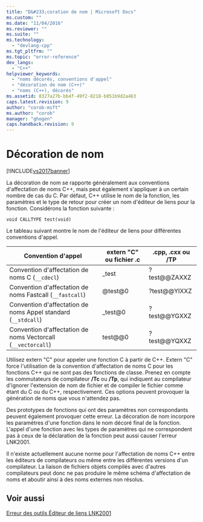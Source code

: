 ```yaml
---
title: "D&#233;coration de nom | Microsoft Docs"
ms.custom: ""
ms.date: "11/04/2016"
ms.reviewer: ""
ms.suite: ""
ms.technology: 
  - "devlang-cpp"
ms.tgt_pltfrm: ""
ms.topic: "error-reference"
dev_langs: 
  - "C++"
helpviewer_keywords: 
  - "noms décorés, conventions d'appel"
  - "décoration de nom (C++)"
  - "noms (C++), décorés"
ms.assetid: 8327a27b-bb4f-49f2-8218-b851b9d2a463
caps.latest.revision: 9
author: "corob-msft"
ms.author: "corob"
manager: "ghogen"
caps.handback.revision: 9
---
```

# D&#233;coration de nom
[!INCLUDE[vs2017banner](../../assembler/inline/includes/vs2017banner.md)]

La décoration de nom se rapporte généralement aux conventions d'affectation de noms C\+\+, mais peut également s'appliquer à un certain nombre de cas du C.  Par défaut, C\+\+ utilise le nom de la fonction, les paramètres et le type de retour pour créer un nom d'éditeur de liens pour la fonction.  Considérons la fonction suivante :  
  
```  
void CALLTYPE test(void)  
```  
  
 Le tableau suivant montre le nom de l'éditeur de liens pour différentes conventions d'appel.  
  
|Convention d'appel|extern "C" ou fichier .c|.cpp, .cxx ou \/TP|  
|------------------------|------------------------------|------------------------|  
|Convention d'affectation de noms C \(`__cdecl`\)|\_test|?test@@ZAXXZ|  
|Convention d'affectation de noms Fastcall \(`__fastcall`\)|@test@0|?test@@YIXXZ|  
|Convention d'affectation de noms Appel standard \(`__stdcall`\)|\_test@0|?test@@YGXXZ|  
|Convention d'affectation de noms Vectorcall \(`__vectorcall`\)|test@@0|?test@@YQXXZ|  
  
 Utilisez extern "C" pour appeler une fonction C à partir de C\+\+.  Extern "C" force l'utilisation de la convention d'affectation de noms C pour les fonctions C\+\+ qui ne sont pas des fonctions de classe.  Prenez en compte les commutateurs de compilateur **\/Tc** ou **\/Tp**, qui indiquent au compilateur d'ignorer l'extension de nom de fichier et de compiler le fichier comme étant du C ou du C\+\+, respectivement.  Ces options peuvent provoquer la génération de noms que vous n'attendez pas.  
  
 Des prototypes de fonctions qui ont des paramètres non correspondants peuvent également provoquer cette erreur.  La décoration de nom incorpore les paramètres d'une fonction dans le nom décoré final de la fonction.  L'appel d'une fonction avec les types de paramètres qui ne correspondent pas à ceux de la déclaration de la fonction peut aussi causer l'erreur LNK2001.  
  
 Il n'existe actuellement aucune norme pour l'affectation de noms C\+\+ entre les éditeurs de compilateurs ou même entre les différentes versions d'un compilateur.  La liaison de fichiers objets compilés avec d'autres compilateurs peut donc ne pas produire le même schéma d'affectation de noms et aboutir ainsi à des noms externes non résolus.  
  
## Voir aussi  
 [Erreur des outils Éditeur de liens LNK2001](../../error-messages/tool-errors/linker-tools-error-lnk2001.md)